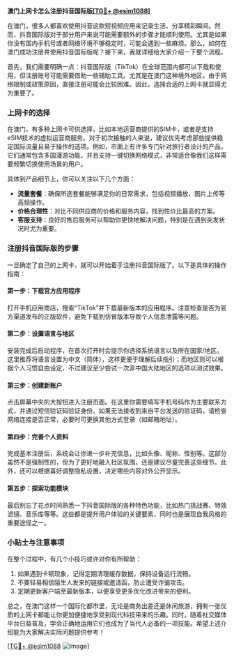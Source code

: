 **澳门上网卡怎么注册抖音国际版[[TG💪+ @esim1088](https://t.me/s/esim1088)]**

在澳门，很多人都喜欢使用抖音这款短视频应用来记录生活、分享精彩瞬间。然而，抖音国际版对于部分用户来说可能需要额外的步骤才能顺利使用。尤其是如果你没有国内手机号或者网络环境不够稳定时，可能会遇到一些麻烦。那么，如何在澳门成功注册并使用抖音国际版呢？接下来，我就详细给大家介绍一下整个流程。

首先，我们需要明确一点：抖音国际版（TikTok）在全球范围内都可以下载和使用，但注册账号可能需要借助一些辅助工具。尤其是在澳门这种境外地区，由于网络限制或政策原因，直接注册可能会比较困难。因此，选择合适的上网卡就显得尤为重要了。

### 上网卡的选择

在澳门，有多种上网卡可供选择，比如本地运营商提供的SIM卡，或者是支持eSIM技术的虚拟运营商服务。对于初次接触的人来说，建议优先考虑那些提供稳定国际流量且易于操作的选项。例如，市面上有许多专门针对旅行者设计的产品，它们通常包含多国漫游功能，并且支持一键切换网络模式，非常适合像我们这样需要频繁切换使用场景的用户。

具体到产品细节上，你可以关注以下几个方面：
- **流量套餐**：确保所选套餐能够满足你的日常需求，包括视频播放、图片上传等高频操作。
- **价格合理性**：对比不同供应商的价格和服务内容，找到性价比最高的方案。
- **客服支持**：良好的售后服务可以帮助你更快地解决问题，特别是在遇到突发状况时尤为重要。

### 注册抖音国际版的步骤

一旦确定了自己的上网卡，就可以开始着手注册抖音国际版了。以下是具体的操作指南：

#### 第一步：下载官方应用程序
打开手机应用商店，搜索“TikTok”并下载最新版本的应用程序。注意检查是否为官方渠道发布的正版软件，避免下载到仿冒版本导致个人信息泄露等问题。

#### 第二步：设置语言与地区
安装完成后启动程序，在首次打开时会提示你选择系统语言以及所在国家/地区。这里推荐将语言设置为中文（简体），这样更便于理解后续指引；而地区则可以根据个人习惯自由设定，不过建议至少尝试一次非中国大陆地区的选项以测试效果。

#### 第三步：创建新账户
点击屏幕中央的大按钮进入注册页面。在这里你需要填写手机号码作为主要联系方式，并通过短信验证码验证身份。如果无法接收到来自平台发送的验证码，请检查网络连接是否正常，必要时可更换其他方式登录（如邮箱地址）。

#### 第四步：完善个人资料
完成基本注册后，系统会让你进一步补充信息，比如头像、昵称、性别等。这部分虽然不是强制性的，但为了更好地融入社区氛围，还是建议尽量完善这些细节。此外，还可以根据喜好调整隐私设置，决定哪些内容对外公开显示。

#### 第五步：探索功能模块
最后别忘了花点时间熟悉一下抖音国际版的各种特色功能，比如热门挑战赛、特效滤镜、音乐库等等。这些都是提升用户体验的关键要素，同时也是展现自我风格的重要途径之一。

### 小贴士与注意事项

在整个过程中，有几个小技巧或许对你有所帮助：
1. 如果遇到卡顿现象，记得定期清理缓存数据，保持设备运行流畅。
2. 不要轻易相信陌生人发来的链接或邀请函，防止遭受诈骗攻击。
3. 定期更新客户端至最新版本，以便享受更多优化改进带来的便利。

总之，在澳门这样一个国际化都市里，无论是商务出差还是休闲旅游，拥有一张优质的上网卡都能让你更加便捷地享受到现代科技带来的乐趣。同时，随着社交媒体平台日益普及，学会正确地运用它们也成为了当代人必备的一项技能。希望上述介绍能为大家解决实际问题提供参考！

[[TG💪+ @esim1088](https://t.me/s/esim1088) ![Image](https://i.postimg.cc/4NQfJmqS/Snipaste-2025-05-13-00-14-12.png)]